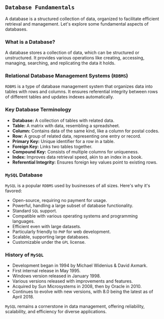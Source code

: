 ## `Database Fundamentals`

A database is a structured collection of data, organized to facilitate efficient retrieval and management. Let's explore some fundamental aspects of databases.

### What is a Database?

A database stores a collection of data, which can be structured or unstructured. It provides various operations like creating, accessing, managing, searching, and replicating the data it holds.

### Relational Database Management Systems (`RDBMS`)

`RDBMS` is a type of database management system that organizes data into tables with rows and columns. It ensures referential integrity between rows of different tables and updates indexes automatically.

### Key Database Terminology

- **Database:** A collection of tables with related data.
- **Table:** A matrix with data, resembling a spreadsheet.
- **Column:** Contains data of the same kind, like a column for postal codes.
- **Row:** A group of related data, representing one entry or record.
- **Primary Key:** Unique identifier for a row in a table.
- **Foreign Key:** Links two tables together.
- **Compound Key:** Consists of multiple columns for uniqueness.
- **Index:** Improves data retrieval speed, akin to an index in a book.
- **Referential Integrity:** Ensures foreign key values point to existing rows.

### `MySQL` Database

`MySQL` is a popular `RDBMS` used by businesses of all sizes. Here's why it's favored:

- Open-source, requiring no payment for usage.
- Powerful, handling a large subset of database functionality.
- Standard `SQL` support.
- Compatible with various operating systems and programming languages.
- Efficient even with large datasets.
- Particularly friendly to `PHP` for web development.
- Scalable, supporting large databases.
- Customizable under the `GPL` license.

### History of `MySQL`

- Development began in 1994 by Michael Widenius & David Axmark.
- First internal release in May 1995.
- Windows version released in January 1998.
- Various versions released with improvements and features.
- Acquired by Sun Microsystems in 2008, then by Oracle in 2010.
- Continues to evolve with new versions, with 8.0 being the latest as of April 2018.

`MySQL` remains a cornerstone in data management, offering reliability, scalability, and efficiency for diverse applications.
